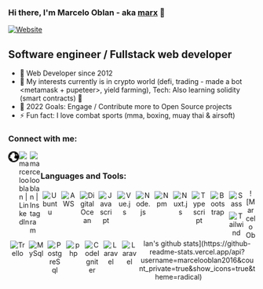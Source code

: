 ### Hi there, I'm Marcelo Oblan - aka [marx][website] 👋 

[![Website](https://img.shields.io/website?label=marcelooblan2016.github.io&style=for-the-badge&url=https%3A%2F%2Fmarcelooblan2016.github.io)](https://marcelooblan2016.github.io/)

## Software engineer / Fullstack web developer

- 🔭 Web Developer since 2012
- 🌱 My interests currently is in crypto world (defi, trading - made a bot <metamask + pupeteer>, yield farming), Tech: Also learning solidity (smart contracts) 🤣
- 🥅 2022 Goals: Engage / Contribute more to Open Source projects
- ⚡ Fun fact: I love combat sports (mma, boxing, muay thai & airsoft)

### Connect with me:

[<img align="left" alt="marcelooblan" width="22px" src="https://raw.githubusercontent.com/iconic/open-iconic/master/svg/globe.svg" />][website]
[<img align="left" alt="marcelooblan | LinkedIn" width="22px" src="https://cdn.jsdelivr.net/npm/simple-icons@v3/icons/linkedin.svg" />][linkedin]
[<img align="left" alt="marcelooblan | Instagram" width="22px" src="https://cdn.jsdelivr.net/npm/simple-icons@v3/icons/instagram.svg" />][instagram]

<br />

### Languages and Tools:

<p align="center">
<img align="left" alt="Ubuntu" width="30px" style="vertical-align:top; margin:4px" src="https://cdn.jsdelivr.net/gh/devicons/devicon/icons/ubuntu/ubuntu-plain.svg" />
<img align="left" alt="AWS" width="30px" style="vertical-align:top; margin:4px" src="https://cdn.jsdelivr.net/gh/devicons/devicon/icons/amazonwebservices/amazonwebservices-original.svg" />
<img align="left" alt="Digital Ocean" width="30px" style="vertical-align:top; margin:4px" src="https://cdn.jsdelivr.net/gh/devicons/devicon/icons/digitalocean/digitalocean-original.svg" />
<img align="left" alt="Javascript" width="30px" style="vertical-align:top; margin:4px" src="https://cdn.jsdelivr.net/gh/devicons/devicon/icons/javascript/javascript-original.svg" />
<img align="left" alt="Vue.js" width="30px" style="vertical-align:top; margin:4px" src="https://cdn.jsdelivr.net/gh/devicons/devicon/icons/vuejs/vuejs-original.svg" />
<img align="left" alt="Node.js" width="30px" style="vertical-align:top; margin:4px" src="https://cdn.jsdelivr.net/gh/devicons/devicon/icons/nodejs/nodejs-original.svg" />
<img align="left" alt="Npm" width="30px" style="vertical-align:top; margin:4px" src="https://cdn.jsdelivr.net/gh/devicons/devicon/icons/npm/npm-original-wordmark.svg" />
<img align="left" alt="Nuxt.js" width="30px" style="vertical-align:top; margin:4px" src="https://cdn.jsdelivr.net/gh/devicons/devicon/icons/nuxtjs/nuxtjs-original.svg" />
<img align="left" alt="Typescript" width="30px" style="vertical-align:top; margin:4px" src="https://cdn.jsdelivr.net/gh/devicons/devicon/icons/typescript/typescript-original.svg" />
<img align="left" alt="Bootstrap" width="30px" style="vertical-align:top; margin:4px" src="https://cdn.jsdelivr.net/gh/devicons/devicon/icons/bootstrap/bootstrap-original.svg" />
<img align="left" alt="Sass" width="30px" style="vertical-align:top; margin:4px" src="https://cdn.jsdelivr.net/gh/devicons/devicon/icons/sass/sass-original.svg" />
<img align="left" alt="Tailwind" width="30px" style="vertical-align:top; margin:4px" src="https://cdn.jsdelivr.net/gh/devicons/devicon/icons/tailwindcss/tailwindcss-original-wordmark.svg" />
<img align="left" alt="Trello" width="30px" style="vertical-align:top; margin:4px" src="https://cdn.jsdelivr.net/gh/devicons/devicon/icons/trello/trello-plain.svg" />
<img align="left" alt="MySql" width="30px" style="vertical-align:top; margin:4px" src="https://cdn.jsdelivr.net/gh/devicons/devicon/icons/mysql/mysql-original.svg" />
<img align="left" alt="PostgreSql" width="30px" style="vertical-align:top; margin:4px" src="https://cdn.jsdelivr.net/gh/devicons/devicon/icons/postgresql/postgresql-original.svg" />
<img align="left" alt="php" width="30px" style="vertical-align:top; margin:4px" src="https://cdn.jsdelivr.net/gh/devicons/devicon/icons/php/php-plain.svg" />
<img align="left" alt="CodeIgniter" width="30px" style="vertical-align:top; margin:4px" src="https://cdn.jsdelivr.net/gh/devicons/devicon/icons/codeigniter/codeigniter-plain.svg" />
<img align="left" alt="Laravel" width="30px" style="vertical-align:top; margin:4px" src="https://cdn.jsdelivr.net/gh/devicons/devicon/icons/laravel/laravel-plain.svg" />
<img align="left" alt="Laravel" width="30px" style="vertical-align:top; margin:4px" src="https://cdn.jsdelivr.net/gh/devicons/devicon/icons/slack/slack-original-wordmark.svg" />
</p>

<p align="center">
![Marcelo Oblan's github stats](https://github-readme-stats.vercel.app/api?username=marcelooblan2016&count_private=true&show_icons=true&theme=radical)
</p>

[website]: https://marcelooblan2016.github.io/
[instagram]: https://www.instagram.com/marxoblan/
[linkedin]: https://www.linkedin.com/in/marcelo-oblan-2016/
